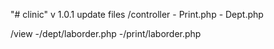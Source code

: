 "# clinic" 
v 1.0.1
update files
/controller
	- Print.php
	- Dept.php

/view
	-/dept/laborder.php
	-/print/laborder.php

